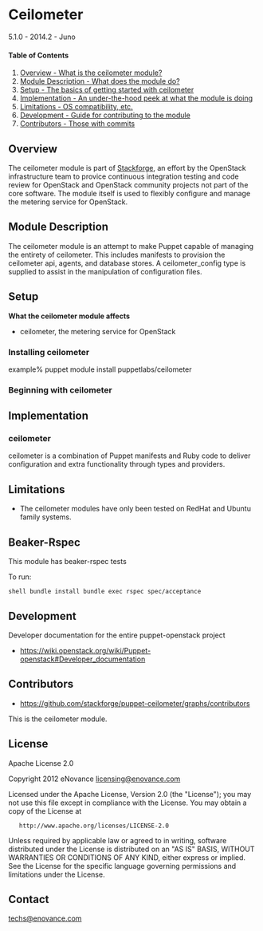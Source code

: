 Ceilometer
==========

5.1.0 - 2014.2 - Juno

#### Table of Contents

1. [Overview - What is the ceilometer module?](#overview)
2. [Module Description - What does the module do?](#module-description)
3. [Setup - The basics of getting started with ceilometer](#setup)
4. [Implementation - An under-the-hood peek at what the module is doing](#implementation)
5. [Limitations - OS compatibility, etc.](#limitations)
6. [Development - Guide for contributing to the module](#development)
7. [Contributors - Those with commits](#contributors)

Overview
--------

The ceilometer module is part of [Stackforge](https://github.com/stackforge), an effort by the
OpenStack infrastructure team to provice continuous integration testing and code review for
OpenStack and OpenStack community projects not part of the core software. The module itself
is used to flexibly configure and manage the metering service for OpenStack.

Module Description
------------------

The ceilometer module is an attempt to make Puppet capable of managing the entirety of ceilometer.
This includes manifests to provision the ceilometer api, agents, and database stores. A
ceilometer_config type is supplied to assist in the manipulation of configuration files.

Setup
-----

**What the ceilometer module affects**

* ceilometer, the metering service for OpenStack

### Installing ceilometer

  example% puppet module install puppetlabs/ceilometer

### Beginning with ceilometer

Implementation
--------------

### ceilometer

ceilometer is a combination of Puppet manifests and Ruby code to deliver configuration and
extra functionality through types and providers.

Limitations
-----------

* The ceilometer modules have only been tested on RedHat and Ubuntu family systems.

Beaker-Rspec
------------

This module has beaker-rspec tests

To run:

``shell
bundle install
bundle exec rspec spec/acceptance
``

Development
-----------

Developer documentation for the entire puppet-openstack project

* https://wiki.openstack.org/wiki/Puppet-openstack#Developer_documentation

Contributors
------------

* https://github.com/stackforge/puppet-ceilometer/graphs/contributors

This is the ceilometer module.

License
--------

Apache License 2.0

   Copyright 2012 eNovance <licensing@enovance.com>

   Licensed under the Apache License, Version 2.0 (the "License");
   you may not use this file except in compliance with the License.
   You may obtain a copy of the License at

       http://www.apache.org/licenses/LICENSE-2.0

   Unless required by applicable law or agreed to in writing, software
   distributed under the License is distributed on an "AS IS" BASIS,
   WITHOUT WARRANTIES OR CONDITIONS OF ANY KIND, either express or implied.
   See the License for the specific language governing permissions and
   limitations under the License.

Contact
-------

techs@enovance.com
